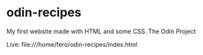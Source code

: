 # odin-recipes
My first website made with HTML and some CSS. 
The Odin Project

Live: file:///home/fero/odin-recipes/index.html
